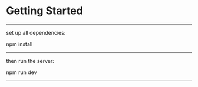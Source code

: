 # Getting Started

___
set up all dependencies:

npm install

___
then run the  server:

npm run dev
___
